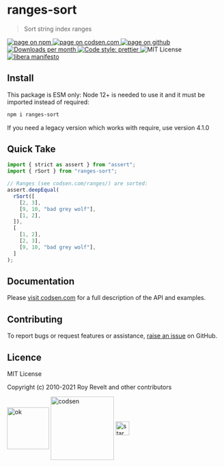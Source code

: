 # ranges-sort

> Sort string index ranges

<div class="package-badges">
  <a href="https://www.npmjs.com/package/ranges-sort" rel="nofollow noreferrer noopener">
    <img src="https://img.shields.io/badge/-npm-blue?style=flat-square" alt="page on npm">
  </a>
  <a href="https://codsen.com/os/ranges-sort" rel="nofollow noreferrer noopener">
    <img src="https://img.shields.io/badge/-codsen-blue?style=flat-square" alt="page on codsen.com">
  </a>
  <a href="https://github.com/codsen/codsen/tree/main/packages/ranges-sort" rel="nofollow noreferrer noopener">
    <img src="https://img.shields.io/badge/-github-blue?style=flat-square" alt="page on github">
  </a>
  <a href="https://npmcharts.com/compare/ranges-sort?interval=30" rel="nofollow noreferrer noopener" target="_blank">
    <img src="https://img.shields.io/npm/dm/ranges-sort.svg?style=flat-square" alt="Downloads per month">
  </a>
  <a href="https://prettier.io" rel="nofollow noreferrer noopener" target="_blank">
    <img src="https://img.shields.io/badge/code_style-prettier-brightgreen.svg?style=flat-square" alt="Code style: prettier">
  </a>
  <img src="https://img.shields.io/badge/licence-MIT-brightgreen.svg?style=flat-square" alt="MIT License">
  <a href="https://liberamanifesto.com" rel="nofollow noreferrer noopener" target="_blank">
    <img src="https://img.shields.io/badge/libera-manifesto-lightgrey.svg?style=flat-square" alt="libera manifesto">
  </a>
</div>

## Install

This package is ESM only: Node 12+ is needed to use it and it must be imported instead of required:

```bash
npm i ranges-sort
```

If you need a legacy version which works with require, use version 4.1.0

## Quick Take

```js
import { strict as assert } from "assert";
import { rSort } from "ranges-sort";

// Ranges (see codsen.com/ranges/) are sorted:
assert.deepEqual(
  rSort([
    [2, 3],
    [9, 10, "bad grey wolf"],
    [1, 2],
  ]),
  [
    [1, 2],
    [2, 3],
    [9, 10, "bad grey wolf"],
  ]
);
```

## Documentation

Please [visit codsen.com](https://codsen.com/os/ranges-sort/) for a full description of the API and examples.

## Contributing

To report bugs or request features or assistance, [raise an issue](https://github.com/codsen/codsen/issues/new/choose) on GitHub.

## Licence

MIT License

Copyright (c) 2010-2021 Roy Revelt and other contributors

<img src="https://codsen.com/images/png-codsen-ok.png" width="98" alt="ok" align="center"> <img src="https://codsen.com/images/png-codsen-1.png" width="148" alt="codsen" align="center"> <img src="https://codsen.com/images/png-codsen-star-small.png" width="32" alt="star" align="center">
